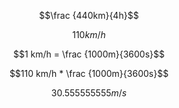 
$$\frac {440km}{4h}$$

$$110km/h$$

$$1 km/h = \frac {1000m}{3600s}$$

$$110 km/h * \frac {1000m}{3600s}$$

$$30.555555555 m/s$$



